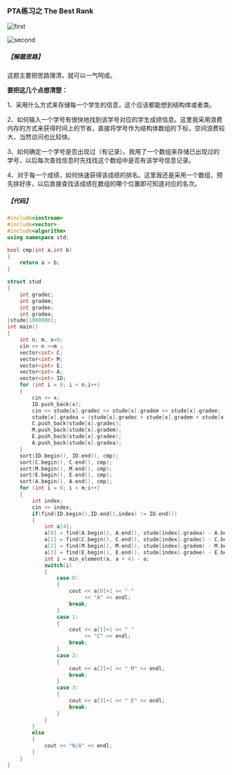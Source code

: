 
### PTA练习之 The Best Rank

![first](https://github.com/onlyone2019/prepare-for-PAT/blob/master/doc/images/TheBestRank1.PNG)

![second](https://github.com/onlyone2019/prepare-for-PAT/blob/master/doc/images/TheBestRank2.PNG)

##### 【解题思路】

这题主要把思路理清，就可以一气呵成。


**要把这几个点想清楚：**


1、采用什么方式来存储每一个学生的信息，这个应该都能想到结构体或者类。


2、如何输入一个学号有很快地找到该学号对应的学生成绩信息。这里我采用浪费内存的方式来获得时间上的节省，直接将学号作为结构体数组的下标，空间浪费较大，当然访问也比较快。


3、如何确定一个学号是否出现过（有记录）。我用了一个数组来存储已出现过的学号，以后每次查找信息时先找找这个数组中是否有该学号信息记录。


4、对于每一个成绩，如何快速获得该成绩的排名。这里我还是采用一个数组，预先排好序，以后直接查找该成绩在数组的哪个位置即可知道对应的名次。

##### 【代码】

```C++
#include<iostream>
#include<vector>
#include<algorithm>
using namespace std;

bool cmp(int a,int b)
{
	return a > b;
}

struct stud
{
	int gradec;
	int gradem;
	int gradee;
	int gradea;
}stude[1000000];
int main()
{
	int n, m, x=0;
	cin >> n >>m ;
	vector<int> C;
	vector<int> M;
	vector<int> E;
	vector<int> A;
	vector<int> ID;
	for (int i = 0; i < n;i++)
	{
		cin >> x;
		ID.push_back(x);
		cin >> stude[x].gradec >> stude[x].gradem >> stude[x].gradee;
		stude[x].gradea = (stude[x].gradec + stude[x].gradem + stude[x].gradee) / 3;
		C.push_back(stude[x].gradec);
		M.push_back(stude[x].gradem);
		E.push_back(stude[x].gradee);
		A.push_back(stude[x].gradea);
	}
	sort(ID.begin(), ID.end(), cmp);
	sort(C.begin(), C.end(), cmp);
	sort(M.begin(), M.end(), cmp);
	sort(E.begin(), E.end(), cmp);
	sort(A.begin(), A.end(), cmp);
	for (int i = 0; i < m;i++)
	{
		int index;
		cin >> index;
		if(find(ID.begin(),ID.end(),index) != ID.end())
		{
			int a[4];
			a[0] = find(A.begin(), A.end(), stude[index].gradea) - A.begin();
			a[1] = find(C.begin(), C.end(), stude[index].gradec) - C.begin();
			a[2] = find(M.begin(), M.end(), stude[index].gradem) - M.begin();
			a[3] = find(E.begin(), E.end(), stude[index].gradee) - E.begin();
			int i = min_element(a, a + 4) - a;
			switch(i)
			{
				case 0:
				{
					cout << a[0]+1 << " "
						 << "A" << endl;
					break;
				}
				case 1:
				{
					cout << a[1]+1 << " "
						 << "C" << endl;
					break;
				}
				case 2:
				{
					cout << a[2]+1 << " M" << endl;
					break;
				}
				case 3:
				{
					cout << a[3]+1 << " E" << endl;
					break;
				}
			}
		}
		else
		{
			cout << "N/A" << endl;
		}
	}
}
```
